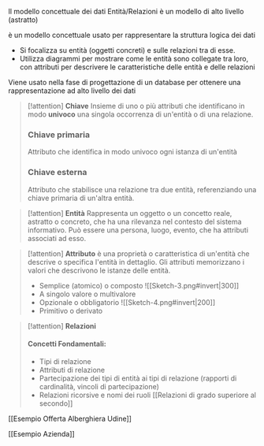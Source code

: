 Il modello concettuale dei dati Entità/Relazioni è un modello di alto livello (astratto)

è un modello concettuale usato per rappresentare la struttura logica dei dati
- Si focalizza su entità (oggetti concreti) e sulle relazioni tra di esse. 
- Utilizza diagrammi per mostrare come le entità sono collegate tra loro, con attributi per descrivere le caratteristiche delle entità e delle relazioni

Viene usato nella fase di progettazione di un database per ottenere una rappresentazione ad alto livello dei dati 

> [!attention]  **Chiave** 
> Insieme di uno o più attributi che identificano in modo **univoco** una singola occorrenza di un'entità o di una relazione. 
> ### Chiave primaria 
> Attributo che identifica in modo univoco ogni istanza di un'entità
> ### Chiave esterna
> Attributo che stabilisce una relazione tra due entità, referenziando una chiave primaria di un'altra entità.

> [!attention]  **Entità** 
 > Rappresenta un oggetto o un concetto reale, astratto o concreto, che ha una rilevanza nel contesto del sistema informativo. 
 > Può essere una persona, luogo, evento, che ha attributi associati ad esso. 
 
> [!attention]  **Attributo** 
> è una proprietà o caratteristica di un'entità che descrive o specifica l'entità in dettaglio. Gli attributi memorizzano i valori che descrivono le istanze delle entità. 
> 
 > - Semplice (atomico) o composto 
 >   ![[Sketch-3.png#invert|300]]
 > - A singolo valore o multivalore
 > - Opzionale o obbligatorio
 >   ![[Sketch-4.png#invert|200]]
 > - Primitivo o derivato 
 
 > [!attention]  **Relazioni** 
 > #### Concetti Fondamentali: 
 > - Tipi di relazione
 > - Attributi di relazione
 > - Partecipazione dei tipi di entità ai tipi di relazione (rapporti di cardinalità, vincoli di partecipazione)
 > - Relazioni ricorsive e nomi dei ruoli 
 > [[Relazioni di grado superiore al secondo]]
 

[[Esempio Offerta Alberghiera Udine]]

[[Esempio Azienda]]
